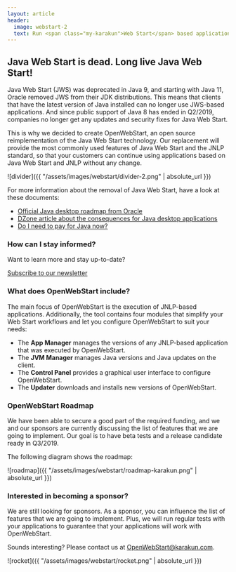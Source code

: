 ```yaml
---
layout: article
header:
  image: webstart-2
  text: Run <span class="my-karakun">Web Start</span> based application after the release of <span class="my-karakun">Java 11</span>
---
```


## Java Web Start is dead. Long live Java Web Start!
Java Web Start (JWS) was deprecated in Java 9, and starting with Java 11, Oracle removed JWS from their JDK distributions.
This means that clients that have the latest version of Java installed can no longer use JWS-based applications.
And since public support of Java 8 has ended in Q2/2019, companies no longer get any updates and security fixes for Java Web Start.

This is why we decided to create <span class="text-highlight">Open<span>WebStart</span></span>, an open source reimplementation of the Java Web Start technology.
Our replacement will provide the most commonly used features of Java Web Start and the JNLP standard, 
so that your customers can continue using applications based on Java Web Start and JNLP without any change.

![divider]({{ "/assets/images/webstart/divider-2.png" | absolute_url }})

For more information about the removal of Java Web Start, have a look at these documents:

* [Official Java desktop roadmap from Oracle](http://www.oracle.com/technetwork/java/javase/javaclientroadmapupdate2018mar-4414431.pdf)
* [DZone article about the consequences for Java desktop applications](https://dzone.com/articles/what-the-future-java-releases-will-mean-for-legacy)
* [Do I need to pay for Java now?](https://dev.karakun.com/java/2018/06/25/java-releases.html)

### How can I stay informed?
Want to learn more and stay up-to-date?

<a class="button is-medium full-width-button is-primary is-outlined" href="/subscribe/">Subscribe to our newsletter</a>

### What does OpenWebStart include?
The main focus of <span class="text-highlight">Open<span>WebStart</span></span> is the execution of JNLP-based applications.
Additionally, the tool contains four modules that simplify your Web Start workflows
and let you configure <span class="text-highlight">Open<span>WebStart</span></span> to suit your needs:

- The **App Manager** manages the versions of any JNLP-based application that was executed by <span class="text-highlight">Open<span>WebStart</span></span>.
- The **JVM Manager** manages Java versions and Java updates on the client.
- The **Control Panel** provides a graphical user interface to configure <span class="text-highlight">Open<span>WebStart</span></span>.
- The **Updater** downloads and installs new versions of <span class="text-highlight">Open<span>WebStart</span></span>.

### OpenWebStart Roadmap
We have been able to secure a good part of the required funding, and 
we and our sponsors are currently discussing the list of features that we are going to implement.
Our goal is to have beta tests and a release candidate ready in Q3/2019.

The following diagram shows the roadmap:

![roadmap]({{ "/assets/images/webstart/roadmap-karakun.png" | absolute_url }})

### Interested in becoming a sponsor?
We are still looking for sponsors. As a sponsor, you can influence the list of features that we are going to implement.
Plus, we will run regular tests with your applications to guarantee that your applications will work with <span class="text-highlight">Open<span>WebStart</span></span>.

Sounds interesting? Please contact us at [OpenWebStart@karakun.com](mailto:openwebstart@karakun.com).

![rocket]({{ "/assets/images/webstart/rocket.png" | absolute_url }})
